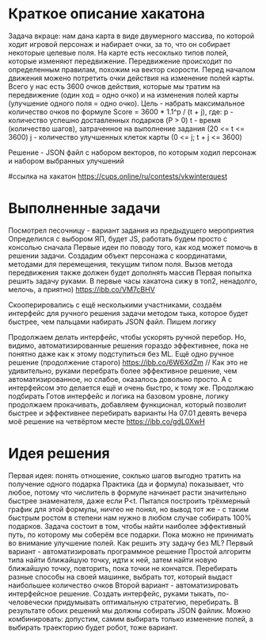 # Краткое описание хакатона
Задача вкраце: нам дана карта в виде двумерного массива, по которой ходит игровой персонаж и набирает очки, за то, что он собирает некоторые целевые поля.
На карте есть несоклько типов полей, которые изменяют передвижение.
Передвижение происходит по определенным правилам, похожим на вектор скорости.
Перед началом движения можено потретить очки действия на изменение полей карты.
Всего у нас есть 3600 очков действия, которые мы тратим на передвижение (один ход = одно очко) и на изменения полей карты (улучшение одного поля = одно очко).
Цель - набрать максимальное количество очков по формуле
Score = 3600 * 1.1^p / (t + j), где:
p - количество успешно доставленных подарков (P > 0)
t - время (количество шагов), затраченное на выполнение задания (20 <= t <= 3600)
j - количество улучшенных клеток карты (0 <= j;  t + j <= 3600)

Решение - JSON файл с набором векторов, по которым ходил персонаж и набором выбранных улучшений

#ссылка на хакатон
https://cups.online/ru/contests/vkwinterquest

# Выполненные задачи
Посмотрел песочницу - вариант задания из предыдущего мероприятия
Определился с выбором ЯП, будет JS, работать будем просто с консолью сначала
Первые идеи по поводу того, как код может помочь в решении задачи. Создадим объект персонажа с координатами, методами для перемещения, текущим типом поля. Вызов метода
передвижения также должен будет дополнять массив
Первая попытка решить задачу руками. В первые часы хакатона сижу в топ2, ненадолго, мелочь, а приятно) https://ibb.co/VM7cBHV

Скооперировались с ещё несколькими участниками, создаём интерфейс для ручного решения задачи методом тыка, которое будет быстрее, чем пальцами набирать JSON файл.
Пишем логику

Продолжаем делать интерфейс, чтобы ускорять ручной перебор. Но, видимо, автоматизированные решения гораздо эффективнее, пока не понятно даже как к этому подступиться без ML. 
Ещё одно ручное решение (продолжение старого) https://ibb.co/6W6XdZm
// Как это не удивительно, руками перебрать более эффективное решение, чем автоматизированное, но слабое, оказалось довольно просто. А с интерфейсом это делается ещё и очень быстро, к тому же. Продолжаю подбирать
Готов интерфейс и логика на базовом уровне, логику продолжаем прокачивать, добавляем функционал, который позволит быстрее и эффективнее перебирать варианты
На 07.01 девять вечера моё решение на четвёртом месте https://ibb.co/gdL0XwH

# Идея решения
Первая идея: понять отношение, соклько шагов выгодно тратить на получение одного подарка
Практика (да и формула) показывает, что любое, потому что числитель в формуле начинает расти значительно быстрее знаменателя, даже если P<t. Пытался построить трёхмерный график для этой формулы, ничгео не понял, но вывод тот же - с таким быстрым ростом в степени нам нужно в любом случае собирать 100% подарков. Задача состоит в том, чтобы найти наиболее эффективный путь, по которому мы соберём все подарки. Пока можно не принимать во внимание улучшение полей. Как решить эту задачу без ML?
Первый вариант - автоматизировать программное решение
Простой алгоритм типа найти ближайшую точку, идти к ней, затем найти новую ближайшую точку, повторить, пока точки не кончатся. Перебирать разные способы на своей машинке, выбрать тот, который выдаст наибольшее количество очков
Второй вариант - автоматизировать интерфейсное решение. Создать интерфейс, руками тыкать, по-человечески придумывать оптимальную стратегию, перебирать.
В результате обоих решений мы должны собирать JSON файлик.
Можно комбинировать: допустим, самим выбирать только изменение полей, а выбирать траекторию будет робот, тоже вариант.

